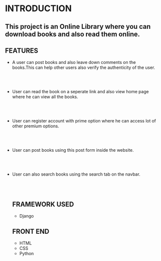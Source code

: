 # INTRODUCTION
## This project is  an <b>Online Library</b> where you can download books and also read them online.

## FEATURES
- A user can post books and also leave down comments on the books.This can help other users also verify the authenticity of the user.
  
  <br>

  <br>






- User can read the book on a seperate link and also view home page where he can view all the books.

  
    <br><br>
 - User can register account with prime option where he can access lot of other premium options.

  <br><br>
  
- User can post books using this post form inside the website.


   <br><br>
   
 - User can also search books using the search tab on the navbar.
 
    
    <br><br>
    
   ## FRAMEWORK USED
   - Django
   
   
   ## FRONT END
   - HTML 
   - CSS
   - Python
